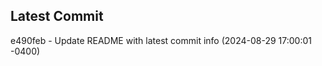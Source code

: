 
## Latest Commit
e490feb - Update README with latest commit info (2024-08-29 17:00:01 -0400) <Yunxi-Zhou>
